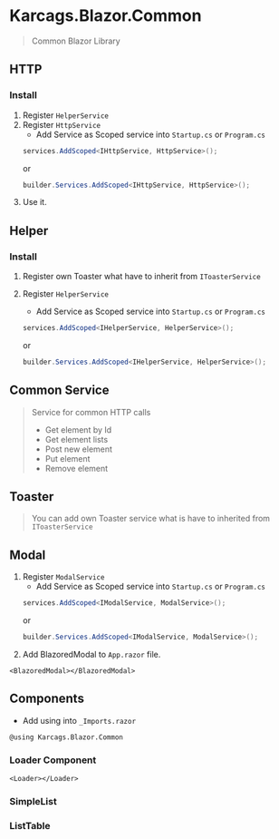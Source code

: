 # Karcags.Blazor.Common

> Common Blazor Library

## HTTP

### Install

1. Register `HelperService`
2. Register `HttpService`
   - Add Service as Scoped service into `Startup.cs` or `Program.cs`
   ```c#
   services.AddScoped<IHttpService, HttpService>();
   ```
   or
   ```c#
   builder.Services.AddScoped<IHttpService, HttpService>();
   ```
3. Use it.

## Helper

### Install

1. Register own Toaster what have to inherit from `IToasterService`

2. Register `HelperService`
   - Add Service as Scoped service into `Startup.cs` or `Program.cs`
   ```c#
   services.AddScoped<IHelperService, HelperService>();
   ```
   or
   ```c#
   builder.Services.AddScoped<IHelperService, HelperService>();
   ```

## Common Service

> Service for common HTTP calls
>
> - Get element by Id
> - Get element lists
> - Post new element
> - Put element
> - Remove element

## Toaster

> You can add own Toaster service what is have to inherited from `IToasterService`

## Modal

1. Register `ModalService`
   - Add Service as Scoped service into `Startup.cs` or `Program.cs`
   ```c#
   services.AddScoped<IModalService, ModalService>();
   ```
   or
   ```c#
   builder.Services.AddScoped<IModalService, ModalService>();
   ```
2. Add BlazoredModal to `App.razor` file.

```
<BlazoredModal></BlazoredModal>
```

## Components

- Add using into `_Imports.razor`

```
@using Karcags.Blazor.Common
```

### Loader Component

```
<Loader></Loader>
```

### SimpleList

### ListTable
